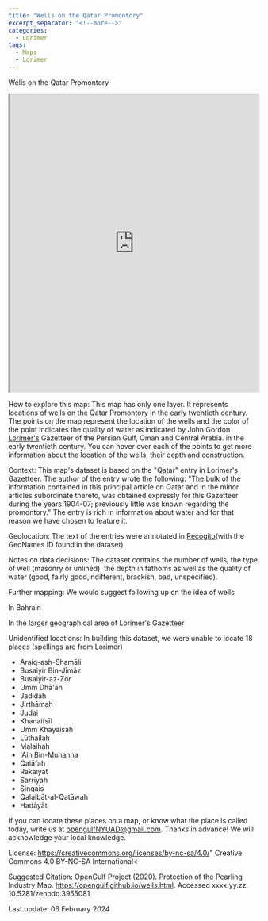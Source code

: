 ```yaml
---
title: "Wells on the Qatar Promontory"
excerpt_separator: "<!--more-->"
categories:
  - Lorimer
tags:
  - Maps
  - Lorimer
---
```


Wells on the Qatar Promontory

<iframe src="https://liyanibrahim.github.io/wells_new/webapp4/index.html" width="100%" height="600"></iframe>

How to explore this map: This map has only one layer. It represents locations of wells on the Qatar Promontory in the early twentieth century. The points on the map represent the location of the wells and the color of the point indicates the quality of water as indicated by John Gordon [Lorimer's](https://en.wikipedia.org/wikiGazetteer_of_the_Persian_Gulf,_Oman_and_Central_Arabia) Gazetteer of the Persian Gulf, Oman and Central Arabia. in the early twentieth century. You can hover over each of the points to get more information about the location of the wells, their depth and construction. 


Context: This map's dataset is based on the "Qatar" entry in Lorimer's Gazetteer. The author of the entry wrote the following: "The bulk of the information contained in this principal article on Qatar and in the minor articles subordinate thereto, was obtained expressly for this Gazetteer during the years 1904-07; previously little was known regarding the promontory." The entry is rich in information about water and for that reason we have chosen to feature it.


Geolocation: The text of the entries were annotated in [Recogito](https://recogito.pelagios.org/)(with the GeoNames ID found in the dataset)


Notes on data decisions: The dataset contains the number of wells, the type of well (masonry or unlined), the depth in fathoms as well as the quality of water (good, fairly good,indifferent, brackish, bad, unspecified).   


Further mapping: We would suggest following up on the idea of wells

In Bahrain 

In the larger geographical area of Lorimer's Gazetteer

Unidentified locations: In building this dataset, we were unable to locate 18 places (spellings are from Lorimer)

- Araiq-ash-Shamāli
- Busaiyir Bin-Jīmāz
- Busaiyir-az-Zor
- Umm Dhā'an
- Jadidah
- Jirthāmah
- Judai
- Khanaifsīl
- Umm Khayaisah
- Lūthailah
- Malaihah
- 'Ain Bin-Muhanna
- Qaiāfah
- Rakaiyāt
- Sarrīyah
- Sinqais
- Qalaibāt-al-Qatāwah
- Hadāyāt

If you can locate these places on a map, or know what the place is called today, write us at opengulfNYUAD@gmail.com. Thanks in advance! We will acknowledge your local knowledge.


License: https://creativecommons.org/licenses/by-nc-sa/4.0/" Creative Commons 4.0 BY-NC-SA International<


Suggested Citation: OpenGulf Project (2020). Protection of the Pearling Industry Map. https://opengulf.github.io/wells.html. Accessed xxxx.yy.zz. 10.5281/zenodo.3955081

Last update: 06 February 2024